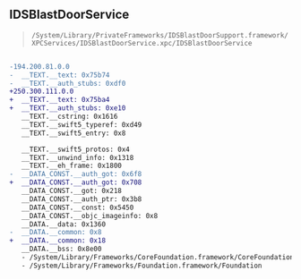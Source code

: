 ## IDSBlastDoorService

> `/System/Library/PrivateFrameworks/IDSBlastDoorSupport.framework/XPCServices/IDSBlastDoorService.xpc/IDSBlastDoorService`

```diff

-194.200.81.0.0
-  __TEXT.__text: 0x75b74
-  __TEXT.__auth_stubs: 0xdf0
+250.300.111.0.0
+  __TEXT.__text: 0x75ba4
+  __TEXT.__auth_stubs: 0xe10
   __TEXT.__cstring: 0x1616
   __TEXT.__swift5_typeref: 0xd49
   __TEXT.__swift5_entry: 0x8

   __TEXT.__swift5_protos: 0x4
   __TEXT.__unwind_info: 0x1318
   __TEXT.__eh_frame: 0x1800
-  __DATA_CONST.__auth_got: 0x6f8
+  __DATA_CONST.__auth_got: 0x708
   __DATA_CONST.__got: 0x218
   __DATA_CONST.__auth_ptr: 0x3b8
   __DATA_CONST.__const: 0x5450
   __DATA_CONST.__objc_imageinfo: 0x8
   __DATA.__data: 0x1360
-  __DATA.__common: 0x8
+  __DATA.__common: 0x18
   __DATA.__bss: 0x8e00
   - /System/Library/Frameworks/CoreFoundation.framework/CoreFoundation
   - /System/Library/Frameworks/Foundation.framework/Foundation

```
